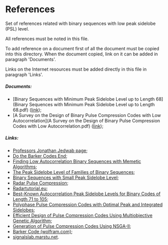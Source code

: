 References
==========
Set of references related with binary sequences with low peak sidelobe (PSL) level.

All references must be noted in this file.

To add reference on a document first of all the document must be copied into this directory.
When the document copied, link on it can be added in paragraph 'Documents'.

Links on the Internet resources must be added directly in this file in paragraph 'Links'.

##### Documents:
- [Binary Sequences with Minimum Peak Sidelobe Level up to Length 68](Binary Sequences with Minimum Peak Sidelobe Level up to Length 68.pdf) ([link](http://arxiv.org/pdf/1212.4930.pdf));
- [A Survey on the Design of Binary Pulse Compression Codes with Low Autocorrelation](A Survey on the Design of Binary Pulse Compression Codes with Low Autocorrelation.pdf) ([link](http://cdn.intechopen.com/pdfs/9713/InTech-A_survey_on_the_design_of_binary_pulse_compression_codes_with_low_autocorrelation.pdf));

##### Links:
- [Professors Jonathan Jedwab page](http://people.math.sfu.ca/~jed/);
- [Do the Barker Codes End](http://www.math.wpi.edu/MPI2008/TSC/TSC-MPI.pdf);
- [Finding Low Autocorrelation Binary Sequences with Memetic Algorithms](http://www.lcc.uma.es/~ccottap/papers/labsASC.pdf);
- [The Peak Sidelobe Level of Families of Binary Sequences](http://www.idmercer.com/jedwab-yoshida06.pdf);
- [Binary Sequences with Small Peak Sidelobe Level](http://www-e.uni-magdeburg.de/kai-usch/pub/lowpsl.pdf);
- [Radar Pulse Compression](http://www.ittc.ku.edu/workshops/Summer2004Lectures/Radar_Pulse_Compression.pdf);
- [Radartutorial.eu](http://www.radartutorial.eu/08.transmitters/tx17.en.html);
- [Best-Known Autocorrelation Peak Sidelobe Levels for Binary Codes of Length 71 to 105](http://norbertwiener.umd.edu/crowds/documents/best_known_binary.pdf);
- [Polyphase Pulse Compression Codes with Optimal Peak and Integrated Sidelobes](http://www.norbertwiener.umd.edu/crowds/documents/polyphase_pulse_comprssion_codes_with_optimal_sidelobes.pdf);
- [Efficient Design of Pulse Compression Codes Using Multiobjective Genetic Algorithm](http://www.researchgate.net/publication/220882017_Efficient_Design_of_Pulse_Compression_Codes_using_Multiobjective_Genetic_Algorithm/file/3deec521d50f43a8d4.pdf);
- [Generation of Pulse Compression Codes Using NSGA-II](http://dspace.nitrkl.ac.in/dspace/bitstream/2080/1112/1/aks2fin.pdf);
- [Barker Code (wolfram.com)](http://mathworld.wolfram.com/BarkerCode.html);
- [signalslab.marstu.net](http://signalslab.marstu.net).
